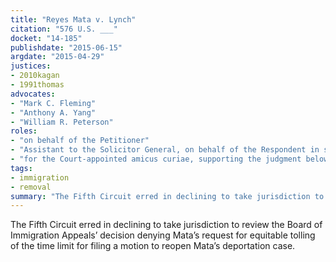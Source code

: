 ```yaml
---
title: "Reyes Mata v. Lynch"
citation: "576 U.S. ___"
docket: "14-185"
publishdate: "2015-06-15"
argdate: "2015-04-29"
justices:
- 2010kagan
- 1991thomas
advocates:
- "Mark C. Fleming"
- "Anthony A. Yang"
- "William R. Peterson"
roles:
- "on behalf of the Petitioner"
- "Assistant to the Solicitor General, on behalf of the Respondent in support of reversal and remand"
- "for the Court-appointed amicus curiae, supporting the judgment below"
tags:
- immigration
- removal
summary: "The Fifth Circuit erred in declining to take jurisdiction to review the Board of Immigration Appeals’ decision denying Mata’s request for equitable tolling of the time limit for filing a motion to reopen Mata’s deportation case."
---
```

The Fifth Circuit erred in declining to take jurisdiction to review the Board of Immigration Appeals’ decision denying Mata’s request for equitable tolling of the time limit for filing a motion to reopen Mata’s deportation case.

